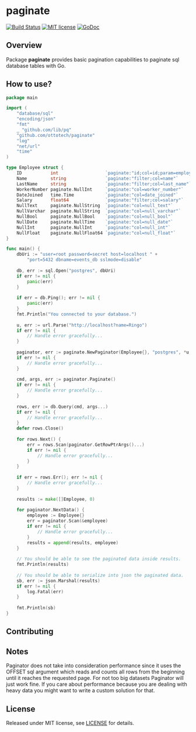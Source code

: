 # paginate 
[![Build Status](https://travis-ci.org/ottotech/paginate.svg?branch=master)](https://travis-ci.org/ottotech/paginate)
[![MIT license](http://img.shields.io/badge/license-MIT-brightgreen.svg)](http://opensource.org/licenses/MIT)
[![GoDoc](https://godoc.org/github.com/ottotech/paginate?status.svg)](https://godoc.org/github.com/ottotech/paginate@master)

## Overview

Package **paginate** provides basic pagination capabilities to paginate sql database tables with Go.

## How to use?

```go
package main

import (
	"database/sql"
	"encoding/json"
	"fmt"
	_ "github.com/lib/pq"
	"github.com/ottotech/paginate"
	"log"
	"net/url"
	"time"
)

type Employee struct {
	ID           int                  `paginate:"id;col=id;param=employee_id"`
	Name         string               `paginate:"filter;col=name"`
	LastName     string               `paginate:"filter;col=last_name"`
	WorkerNumber paginate.NullInt     `paginate:"col=worker_number"`
	DateJoined   time.Time            `paginate:"col=date_joined"`
	Salary       float64              `paginate:"filter;col=salary"`
	NullText     paginate.NullString  `paginate:"col=null_text"`
	NullVarchar  paginate.NullString  `paginate:"col=null_varchar"`
	NullBool     paginate.NullBool    `paginate:"col=null_bool"`
	NullDate     paginate.NullTime    `paginate:"col=null_date"`
	NullInt      paginate.NullInt     `paginate:"col=null_int"`
	NullFloat    paginate.NullFloat64 `paginate:"col=null_float"`
}

func main() {
    dbUri := "user=root password=secret host=localhost " +
        "port=5432 dbname=events_db sslmode=disable"
    
    db, err := sql.Open("postgres", dbUri)
    if err != nil {
        panic(err)
    }
    
    if err = db.Ping(); err != nil {
        panic(err)
    }
    fmt.Println("You connected to your database.")
    
    u, err := url.Parse("http://localhost?name=Ringo")
    if err != nil {
        // Handle error gracefully...
    }
    
    paginator, err := paginate.NewPaginator(Employee{}, "postgres", *u, paginate.TableName("employees"))
    if err != nil {
        // Handle error gracefully...
    }
    
    cmd, args, err := paginator.Paginate()
    if err != nil {
        // Handle error gracefully...
    }
    
    rows, err := db.Query(cmd, args...)
    if err != nil {
        // Handle error gracefully...
    }
    defer rows.Close()
    
    for rows.Next() {
        err = rows.Scan(paginator.GetRowPtrArgs()...)
        if err != nil {
            // Handle error gracefully...
        }
    }
    
    if err = rows.Err(); err != nil {
        // Handle error gracefully...
    }
    
    results := make([]Employee, 0)
    
    for paginator.NextData() {
        employee := Employee{}
        err = paginator.Scan(&employee)
        if err != nil {
            // Handle error gracefully...
        }
        results = append(results, employee)
    }
    
    // You should be able to see the paginated data inside results. 
    fmt.Println(results)
    
    // You should be able to serialize into json the paginated data.
    sb, err := json.Marshal(results)
    if err != nil {
        log.Fatal(err)
    }
    
    fmt.Println(sb)
}
```

## Contributing

## Notes

Paginator does not take into consideration performance since it uses the OFFSET sql argument
which reads and counts all rows from the beginning until it reaches the requested page. For
not too big datasets Paginator will just work fine. If you care about performance because you
are dealing with heavy data you might want to write a custom solution for that.

## License
Released under MIT license, see [LICENSE](https://github.com/ottotech/paginate/blob/master/LICENSE.md) for details.